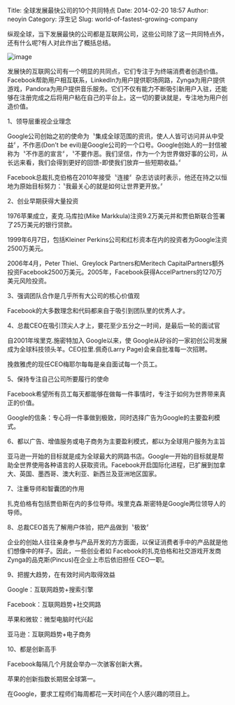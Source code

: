 Title: 全球发展最快公司的10个共同特点
Date: 2014-02-20 18:57
Author: neoyin
Category: 浮生记
Slug: world-of-fastest-growing-company

纵观全球，当下发展最快的公司都是互联网公司，这些公司除了这一共同特点外，还有什么呢?有人对此作出了概括总结。

![image](http://f.hiphotos.bdimg.com/album/s%3D550%3Bq%3D90%3Bc%3Dxiangce%2C100%2C100/sign=9cbf9546b33533faf1b6932b98e88c22/bd3eb13533fa828b237981abff1f4134970a5a1b.jpg?referer=8b9332adaf6eddc47ff080cba6f9&x=.jpg)

发展快的互联网公司有一个明显的共同点，它们专注于为终端消费者创造价值。Facebook帮助用户相互联系，LinkedIn为用户提供职场网路，Zynga为用户提供游戏，Pandora为用户提供音乐服务。它们不仅有能力不断吸引新用户入驻，还能够在注册完成之后将用户粘在自己的平台上。这一切的要诀就是，专注地为用户创造价值。

1、领导层重视企业理念

Google公司创始之初的使命为〝集成全球范围的资讯，使人人皆可访问并从中受益〞，不作恶(Don’t
be
evil)是Google公司的一个口号。Google创始人的一封信被称为〝不作恶的宣言〞，〝不要作恶。我们坚信，作为一个为世界做好事的公司，从长远来看，我们会得到更好的回馈-即使我们放弃一些短期收益。〞

Facebook总裁扎克伯格在2010年接受〝连接〞杂志访谈时表示，他还在持之以恒地为原始目标努力：〝我最关心的就是如何让世界更开放。〞

2、创业早期获得大量投资

1976苹果成立，麦克.马库拉(Mike
Markkula)注资9.2万美元并和贾伯斯联合签署了25万美元的银行贷款。

1999年6月7日，包括Kleiner
Perkins公司和红杉资本在内的投资者为Google注资2500万美元。

2006年4月，Peter Thiel、Greylock Partners和Meritech
CapitalPartners额外投资Facebook2500万美元。2005年，Facebook获得AccelPartners的1270万美元风险投资。

<!--more-->

3、强调团队合作是几乎所有大公司的核心价值观

Facebook的大多数理念和代码都来自于吸引到团队里的优秀人才。

4、总裁CEO在吸引顶尖人才上，要花至少五分之一时间，是最后一轮的面试官

自2001年埃里克.施密特加入 Google以来，使
Google从矽谷的一家初创公司发展成为全球科技领头羊。CEO拉里.佩奇(Larry
Page)会亲自批准每一次招聘。

挽救雅虎的现任CEO梅耶尔每每是亲自面试每一个员工。

5、保持专注自己公司所要履行的使命

Facebook希望所有员工每天都能够在做每一件事情时，专注于如何为世界带来真正的价值。

Google的信条：专心将一件事做到极致，同时选择广告为Google的主要盈利模式。

6、都以广告、增值服务或电子商务为主要盈利模式，都以为全球用户服务为主旨

亚马逊一开始的目标就是成为全球最大的网路书店。Google一开始的目标就是帮助全世界使用各种语言的人获取资讯。Facebook开启国际化进程，已扩展到加拿大、英国、墨西哥、澳大利亚、新西兰及亚洲地区国家。

7、注重导师和智囊团的作用

扎克伯格有包括贾伯斯在内的多位导师。埃里克森.斯密特是Google两位领导人的导师。

8、总裁CEO首先了解用户体验，把产品做到〝极致〞

企业的创始人往往亲身参与产品开发的方方面面，以保证消费者手中的产品就是他们想像中的样子。因此，一些创业者如
Facebook的扎克伯格和社交游戏开发商Zynga的品克斯(Pincus)在企业上市后依旧担任
CEO一职。

9、把握大趋势，在有效时间内取得效益

Google：互联网趋势+搜索引擎

Facebook：互联网趋势+社交网路

苹果和微软：微型电脑时代兴起

亚马逊：互联网趋势+电子商务

10、都是创新高手

Facebook每隔几个月就会举办一次骇客创新大赛。

苹果的创新指数长期居全球第一。

在Google，要求工程师们每周都花一天时间在个人感兴趣的项目上。
